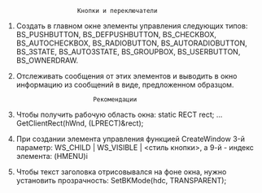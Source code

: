 						Кнопки и переключатели

1. Создать в главном окне элементы управления следующих типов:
	BS_PUSHBUTTON, 
	BS_DEFPUSHBUTTON,
	BS_CHECKBOX,
	BS_AUTOCHECKBOX,
	BS_RADIOBUTTON,
	BS_AUTORADIOBUTTON,
	BS_3STATE,
	BS_AUTO3STATE,
	BS_GROUPBOX,
	BS_USERBUTTON,
	BS_OWNERDRAW.
2. Отслеживать сообщения от этих элементов и выводить в окно информацию из сообщений
	в виде, предложенном образцом.

							Рекомендации

1. Чтобы получить рабочую область окна:
	static RECT rect;
	...
	GetClientRect(hWnd, (LPRECT)&rect);
2. При создании элемента управления функцией CreateWindow 3-й параметр:
		WS_CHILD | WS_VISIBLE | <стиль кнопки>,
	а 9-й - индекс элемента:
		(HMENU)i
3. Чтобы текст заголовка отрисовывался на фоне окна, нужно установить прозрачность:
		SetBKMode(hdc, TRANSPARENT);
